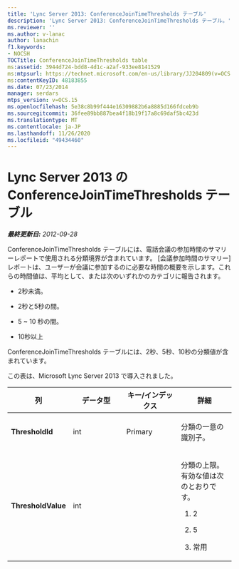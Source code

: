 ```yaml
---
title: 'Lync Server 2013: ConferenceJoinTimeThresholds テーブル'
description: 'Lync Server 2013: ConferenceJoinTimeThresholds テーブル。'
ms.reviewer: ''
ms.author: v-lanac
author: lanachin
f1.keywords:
- NOCSH
TOCTitle: ConferenceJoinTimeThresholds table
ms:assetid: 3944d724-bdd8-4d1c-a2af-933ee8141529
ms:mtpsurl: https://technet.microsoft.com/en-us/library/JJ204809(v=OCS.15)
ms:contentKeyID: 48183855
ms.date: 07/23/2014
manager: serdars
mtps_version: v=OCS.15
ms.openlocfilehash: 5e38c8b99f444e16309882b6a8885d166fdceb9b
ms.sourcegitcommit: 36fee89bb887bea4f18b19f17a8c69daf5bc423d
ms.translationtype: MT
ms.contentlocale: ja-JP
ms.lasthandoff: 11/26/2020
ms.locfileid: "49434460"
---
```

# <a name="conferencejointimethresholds-table-in-lync-server-2013"></a>Lync Server 2013 の ConferenceJoinTimeThresholds テーブル

<div data-xmlns="http://www.w3.org/1999/xhtml">

<div class="topic" data-xmlns="http://www.w3.org/1999/xhtml" data-msxsl="urn:schemas-microsoft-com:xslt" data-cs="https://msdn.microsoft.com/">

<div data-asp="https://msdn2.microsoft.com/asp">



</div>

<div id="mainSection">

<div id="mainBody">

<span> </span>

_**最終更新日:** 2012-09-28_

ConferenceJoinTimeThresholds テーブルには、電話会議の参加時間のサマリーレポートで使用される分類境界が含まれています。 [会議参加時間のサマリー] レポートは、ユーザーが会議に参加するのに必要な時間の概要を示します。これらの時間値は、平均として、または次のいずれかのカテゴリに報告されます。

  - 2秒未満。

  - 2秒と5秒の間。

  - 5 ~ 10 秒の間。

  - 10秒以上

ConferenceJoinTimeThresholds テーブルには、2秒、5秒、10秒の分類値が含まれています。

この表は、Microsoft Lync Server 2013 で導入されました。


<table>
<colgroup>
<col style="width: 25%" />
<col style="width: 25%" />
<col style="width: 25%" />
<col style="width: 25%" />
</colgroup>
<thead>
<tr class="header">
<th>列</th>
<th>データ型</th>
<th>キー/インデックス</th>
<th>詳細</th>
</tr>
</thead>
<tbody>
<tr class="odd">
<td><p><strong>ThresholdId</strong></p></td>
<td><p>int</p></td>
<td><p>Primary</p></td>
<td><p>分類の一意の識別子。</p></td>
</tr>
<tr class="even">
<td><p><strong>ThresholdValue</strong></p></td>
<td><p>int</p></td>
<td></td>
<td><p>分類の上限。 有効な値は次のとおりです。</p>
<ol>
<li><p>2</p></li>
<li><p>5</p></li>
<li><p>常用</p></li>
</ol></td>
</tr>
</tbody>
</table>


</div>

<span> </span>

</div>

</div>

</div>

